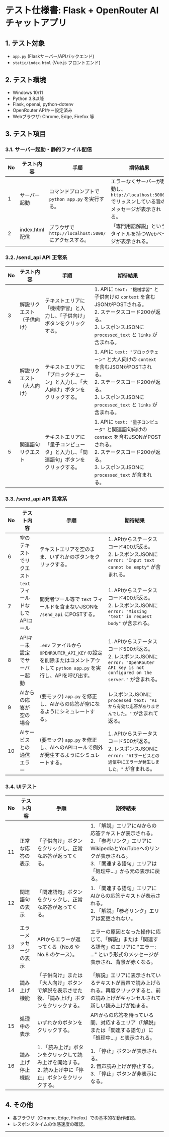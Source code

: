 # テスト仕様書: Flask + OpenRouter AI チャットアプリ

## 1. テスト対象
- `app.py` (Flaskサーバー/APIバックエンド)
- `static/index.html` (Vue.js フロントエンド)

## 2. テスト環境
- Windows 10/11
- Python 3.8以降
- Flask, openai, python-dotenv
- OpenRouter APIキー設定済み
- Webブラウザ: Chrome, Edge, Firefox 等

## 3. テスト項目

### 3.1. サーバー起動・静的ファイル配信
| No | テスト内容 | 手順 | 期待結果 |
|----|------------|------|----------|
| 1  | サーバー起動 | コマンドプロンプトで `python app.py` を実行する。 | エラーなくサーバーが起動し、`http://localhost:5000/` でリッスンしている旨のメッセージが表示される。 |
| 2  | index.html配信 | ブラウザで `http://localhost:5000/` にアクセスする。 | 「専門用語解説」というタイトルを持つWebページが表示される。 |

### 3.2. /send_api API 正常系
| No | テスト内容 | 手順 | 期待結果 |
|----|------------|------|----------|
| 3  | 解説リクエスト（子供向け） | テキストエリアに「機械学習」と入力し、「子供向け」ボタンをクリックする。 | 1. APIに `text: "機械学習"` と子供向けの `context` を含むJSONがPOSTされる。<br>2. ステータスコード200が返る。<br>3. レスポンスJSONに `processed_text` と `links` が含まれる。 |
| 4  | 解説リクエスト（大人向け） | テキストエリアに「ブロックチェーン」と入力し、「大人向け」ボタンをクリックする。 | 1. APIに `text: "ブロックチェーン"` と大人向けの `context` を含むJSONがPOSTされる。<br>2. ステータスコード200が返る。<br>3. レスポンスJSONに `processed_text` と `links` が含まれる。 |
| 5  | 関連語句リクエスト | テキストエリアに「量子コンピュータ」と入力し、「関連語句」ボタンをクリックする。 | 1. APIに `text: "量子コンピュータ"` と関連語句向けの `context` を含むJSONがPOSTされる。<br>2. ステータスコード200が返る。<br>3. レスポンスJSONに `processed_text` が含まれる。 |

### 3.3. /send_api API 異常系
| No | テスト内容 | 手順 | 期待結果 |
|----|------------|------|----------|
| 6  | 空のテキストでリクエスト | テキストエリアを空のまま、いずれかのボタンをクリックする。 | 1. APIからステータスコード400が返る。<br>2. レスポンスJSONに `error: "Input text cannot be empty"` が含まれる。 |
| 7  | `text`フィールドなしでAPIコール | 開発者ツール等で `text` フィールドを含まないJSONを `/send_api` にPOSTする。 | 1. APIからステータスコード400が返る。<br>2. レスポンスJSONに `error: "Missing 'text' in request body"` が含まれる。 |
| 8  | APIキー未設定でサーバー起動 | `.env` ファイルから `OPENROUTER_API_KEY` の設定を削除またはコメントアウトして `python app.py` を実行し、APIを呼び出す。 | 1. APIからステータスコード500が返る。<br>2. レスポンスJSONに `error: "OpenRouter API key is not configured on the server."` が含まれる。 |
| 9  | AIからの応答が空の場合 | (要モック) `app.py` を修正し、AIからの応答が空になるようにシミュレートする。 | レスポンスJSONに `processed_text: "AIから有効な応答がありませんでした。"` が含まれて返る。 |
| 10 | AIサービスとの通信エラー | (要モック) `app.py` を修正し、AIへのAPIコールで例外が発生するようにシミュレートする。 | 1. APIからステータスコード500が返る。<br>2. レスポンスJSONに `error: "AIサービスとの通信中にエラーが発生しました。"` が含まれる。 |

### 3.4. UIテスト
| No | テスト内容 | 手順 | 期待結果 |
|----|------------|------|----------|
| 11 | 正常な応答の表示 | 「子供向け」ボタンをクリックし、正常な応答が返ってくる。 | 1. 「解説」エリアにAIからの応答テキストが表示される。<br>2. 「参考リンク」エリアにWikipediaとYouTubeへのリンクが表示される。<br>3. 「関連する語句」エリアは「処理中...」から元の表示に戻る。 |
| 12 | 関連語句の表示 | 「関連語句」ボタンをクリックし、正常な応答が返ってくる。 | 1. 「関連する語句」エリアにAIからの応答テキストが表示される。<br>2. 「解説」「参考リンク」エリアは変更されない。 |
| 13 | エラーメッセージの表示 | APIからエラーが返ってくる（No.6 や No.8 のケース）。 | エラーの原因となった操作に応じて、「解説」または「関連する語句」のエリアに "エラー: ..." という形式のメッセージが表示され、背景が赤くなる。 |
| 14 | 読み上げ機能 | 「子供向け」または「大人向け」ボタンで解説を表示させた後、「読み上げ」ボタンをクリックする。 | 「解説」エリアに表示されているテキストが音声で読み上げられる。再度クリックすると、前の読み上げがキャンセルされて新しい読み上げが始まる。 |
| 15 | 処理中の表示 | いずれかのボタンをクリックする。 | APIからの応答を待っている間、対応するエリア（「解説」または「関連する語句」）に「処理中...」と表示される。 |
| 16 | 読み上げ停止機能 | 1. 「読み上げ」ボタンをクリックして読み上げを開始する。<br>2. 読み上げ中に「停止」ボタンをクリックする。 | 1. 「停止」ボタンが表示される。<br>2. 音声読み上げが停止する。<br>3. 「停止」ボタンが非表示になる。 |

## 4. その他
- 各ブラウザ（Chrome, Edge, Firefox）での基本的な動作確認。
- レスポンスタイムの体感速度の確認。

---
